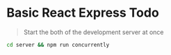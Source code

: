 # Basic React Express Todo

> Start the both of the development server at once
```cmd
cd server && npm run concurrently
```